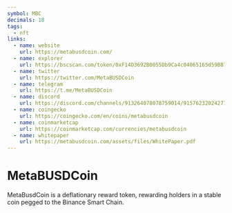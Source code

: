 ```yaml
---
symbol: MBC
decimals: 18
tags:
  - nft
links:
  - name: website
    url: https://metabusdcoin.com/
  - name: explorer
    url: https://bscscan.com/token/0xF14D3692B0055Db9Ca4c04065165d59B87E763f1
  - name: twitter
    url: https://twitter.com/MetaBUSDCoin
  - name: telegram
    url: https://t.me/MetaBUSDCoin
  - name: discord
    url: https://discord.com/channels/913264078078759014/915762320242778162
  - name: coingecko
    url: https://coingecko.com/en/coins/metabusdcoin
  - name: coinmarketcap
    url: https://coinmarketcap.com/currencies/metabusdcoin
  - name: whitepaper
    url: https://metabusdcoin.com/assets/files/WhitePaper.pdf
---
```


# MetaBUSDCoin

MetaBusdCoin is a deflationary reward token, rewarding holders in a stable coin pegged to the Binance Smart Chain.
